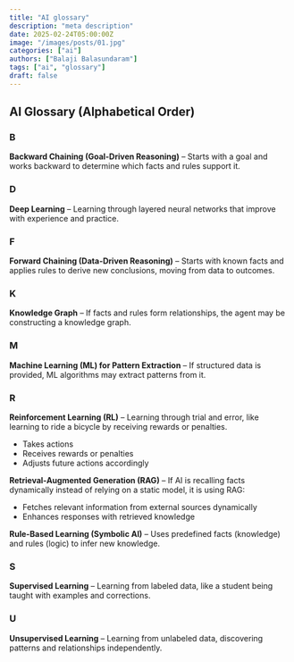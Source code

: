 ```yaml
---
title: "AI glossary"
description: "meta description"
date: 2025-02-24T05:00:00Z
image: "/images/posts/01.jpg"
categories: ["ai"]
authors: ["Balaji Balasundaram"]
tags: ["ai", "glossary"]
draft: false
---
```

## AI Glossary (Alphabetical Order)
### B
**Backward Chaining (Goal-Driven Reasoning)** – Starts with a goal and works backward to determine which facts and rules support it.
### D
**Deep Learning** – Learning through layered neural networks that improve with experience and practice.
### F
**Forward Chaining (Data-Driven Reasoning)** – Starts with known facts and applies rules to derive new conclusions, moving from data to outcomes.
### K
**Knowledge Graph** – If facts and rules form relationships, the agent may be constructing a knowledge graph.
### M
**Machine Learning (ML) for Pattern Extraction** – If structured data is provided, ML algorithms may extract patterns from it.
### R
**Reinforcement Learning (RL)** – Learning through trial and error, like learning to ride a bicycle by receiving rewards or penalties.

- Takes actions
- Receives rewards or penalties
- Adjusts future actions accordingly

**Retrieval-Augmented Generation (RAG)** – If AI is recalling facts dynamically instead of relying on a static model, it is using RAG:

- Fetches relevant information from external sources dynamically
- Enhances responses with retrieved knowledge

**Rule-Based Learning (Symbolic AI)** – Uses predefined facts (knowledge) and rules (logic) to infer new knowledge.

### S
**Supervised Learning** – Learning from labeled data, like a student being taught with examples and corrections.
### U
**Unsupervised Learning** – Learning from unlabeled data, discovering patterns and relationships independently.